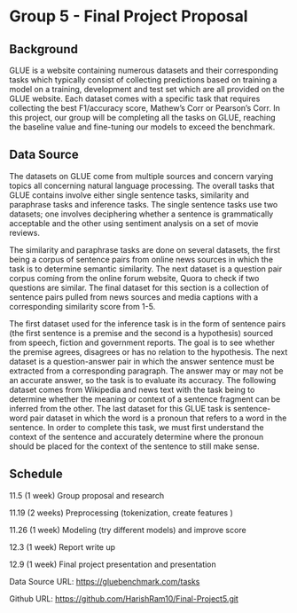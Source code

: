# Group 5 - Final Project Proposal

## Background
GLUE is a website containing numerous datasets and their corresponding tasks which typically consist of collecting predictions based on training a model on a training, development and test set which are all provided on the GLUE website. Each dataset comes with a specific task that requires collecting the best F1/accuracy score, Mathew’s Corr or Pearson’s Corr. In this project, our group will be completing all the tasks on GLUE, reaching the baseline value and fine-tuning our models to exceed the benchmark. 

## Data Source
The datasets on GLUE come from multiple sources and concern varying topics all concerning natural language processing. The overall tasks that GLUE contains involve either single sentence tasks, similarity and paraphrase tasks and inference tasks. The single sentence tasks use two datasets; one involves deciphering whether a sentence is grammatically acceptable and the other using sentiment analysis on a set of movie reviews. 

The similarity and paraphrase tasks are done on several datasets, the first being a corpus of sentence pairs from online news sources in which the task is to determine semantic similarity. The next dataset is a question pair corpus coming from the online forum website, Quora to check if two questions are similar. The final dataset for this section is a collection of sentence pairs pulled from news sources and media captions with a corresponding similarity score from 1-5. 

The first dataset used for the inference task is in the form of sentence pairs (the first sentence is a premise and the second is a hypothesis) sourced from speech, fiction and government reports. The goal is to see whether the premise agrees, disagrees or has no relation to the hypothesis. The next dataset is a question-answer pair in which the answer sentence must be extracted from a corresponding paragraph. The answer may or may not be an accurate answer, so the task is to evaluate its accuracy. The following dataset comes from Wikipedia and news text with the task being to determine whether the meaning or context of a sentence fragment can be inferred from the other. The last dataset for this GLUE task is sentence-word pair dataset in which the word is a pronoun that refers to a word in the sentence. In order to complete this task, we must first understand the context of the sentence and accurately determine where the pronoun should be placed for the context of the sentence to still make sense.

## Schedule
11.5 (1 week)	Group proposal and research

11.19 (2 weeks)	Preprocessing (tokenization, create features )

11.26 (1 week)	Modeling (try different models) and improve score

12.3 (1 week)	Report write up

12.9 (1 week)	Final project presentation and presentation


 
Data Source URL:
https://gluebenchmark.com/tasks 

Github URL:
https://github.com/HarishRam10/Final-Project5.git
